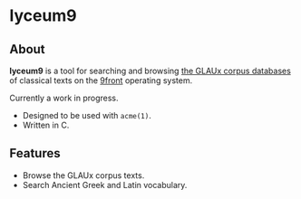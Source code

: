 # lyceum9

## About
**lyceum9** is a tool for searching and browsing [the GLAUx corpus databases](https://github.com/alekkeersmaekers/glaux) of classical texts on the [9front](http://9front.org) operating system.

Currently a work in progress.

- Designed to be used with `acme(1)`.
- Written in C.

## Features
- Browse the GLAUx corpus texts.
- Search Ancient Greek and Latin vocabulary.

